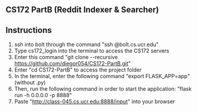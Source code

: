 ## CS172 PartB (Reddit Indexer & Searcher)

## Instructions

1. ssh into bolt through the command "ssh <netid>@bolt.cs.ucr.edu"
2. Type cs172_login into the terminal to access the CS172 servers
3. Enter this command "git clone --recursive https://github.com/diegor054/CS172-PartB.git"
4. Enter "cd CS172-PartB" to access the project folder
5. In the terminal, enter the following command "export FLASK_APP=app" (without .py)
6. Then, run the following command in order to start the application: "flask run -h 0.0.0.0 -p 8888"
7. Paste "http://class-045.cs.ucr.edu:8888/input" into your browser
